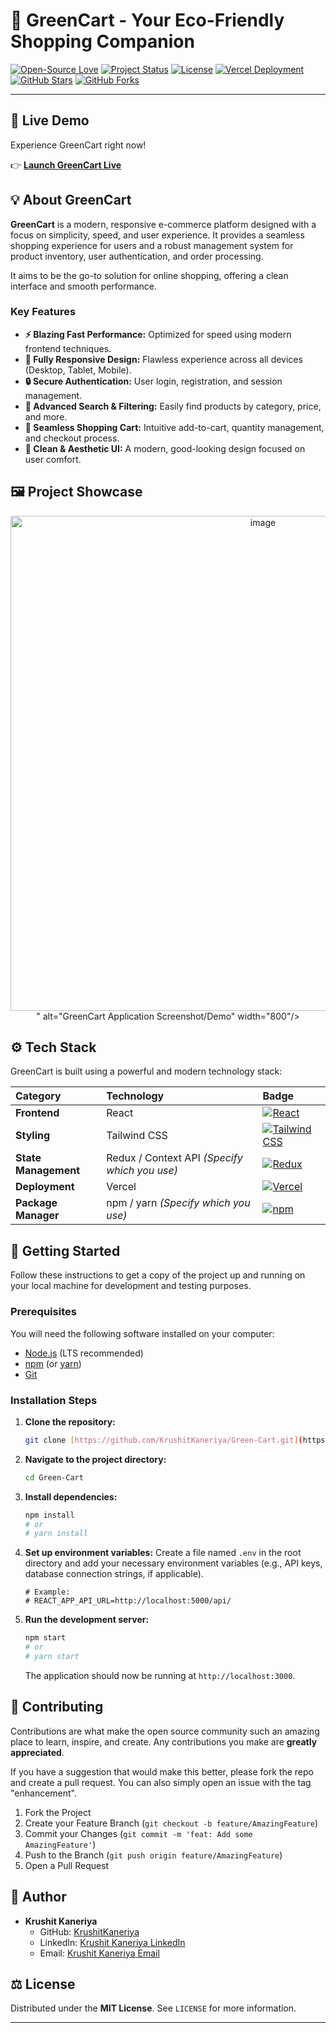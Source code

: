 # 🛒 GreenCart - Your Eco-Friendly Shopping Companion

[![Open-Source Love](https://img.shields.io/badge/Open%20Source-%E2%9D%A4-brightgreen.svg)](https://github.com/KrushitKaneriya/Green-Cart)
[![Project Status](https://img.shields.io/badge/Status-Active-blue.svg)](https://github.com/KrushitKaneriya/Green-Cart/commits/main)
[![License](https://img.shields.io/badge/License-MIT-blue.svg)](https://github.com/KrushitKaneriya/Green-Cart/blob/main/LICENSE)
[![Vercel Deployment](https://img.shields.io/badge/Deployment-Vercel-black?logo=vercel)](https://greencart-krushit.vercel.app)
[![GitHub Stars](https://img.shields.io/github/stars/KrushitKaneriya/Green-Cart?style=flat&color=yellow&label=Stars&logo=github)](https://github.com/KrushitKaneriya/Green-Cart/stargazers)
[![GitHub Forks](https://img.shields.io/github/forks/KrushitKaneriya/Green-Cart?style=flat&color=cyan&label=Forks&logo=github)](https://github.com/KrushitKaneriya/Green-Cart/network/members)

***

## 🌟 Live Demo

Experience GreenCart right now!

👉 **[Launch GreenCart Live](https://greencart-krushit.vercel.app)**

## 💡 About GreenCart

**GreenCart** is a modern, responsive e-commerce platform designed with a focus on simplicity, speed, and user experience. It provides a seamless shopping experience for users and a robust management system for product inventory, user authentication, and order processing.

It aims to be the go-to solution for online shopping, offering a clean interface and smooth performance.

### Key Features

* **⚡ Blazing Fast Performance:** Optimized for speed using modern frontend techniques.
* **📱 Fully Responsive Design:** Flawless experience across all devices (Desktop, Tablet, Mobile).
* **🔒 Secure Authentication:** User login, registration, and session management.
* **🔎 Advanced Search & Filtering:** Easily find products by category, price, and more.
* **🛒 Seamless Shopping Cart:** Intuitive add-to-cart, quantity management, and checkout process.
* **🎨 Clean & Aesthetic UI:** A modern, good-looking design focused on user comfort.

## 🖼️ Project Showcase

<p align="center">
  <img src="<img width="1897" height="792" alt="image" src="https://github.com/user-attachments/assets/9b09d704-1a3d-4187-97b4-b9104380d50b" />
" alt="GreenCart Application Screenshot/Demo" width="800"/>
</p>

## ⚙️ Tech Stack

GreenCart is built using a powerful and modern technology stack:

| Category | Technology | Badge |
| :--- | :--- | :--- |
| **Frontend** | React | [![React](https://img.shields.io/badge/React-20232A?style=for-the-badge&logo=react&logoColor=61DAFB)](https://reactjs.org/) |
| **Styling** | Tailwind CSS | [![Tailwind CSS](https://img.shields.io/badge/Tailwind_CSS-38B2AC?style=for-the-badge&logo=tailwind-css&logoColor=white)](https://tailwindcss.com/) |
| **State Management** | Redux / Context API *(Specify which you use)* | [![Redux](https://img.shields.io/badge/Redux-593D88?style=for-the-badge&logo=redux&logoColor=white)](https://redux.js.org/) |
| **Deployment** | Vercel | [![Vercel](https://img.shields.io/badge/Vercel-000000?style=for-the-badge&logo=vercel&logoColor=white)](https://vercel.com/) |
| **Package Manager** | npm / yarn *(Specify which you use)* | [![npm](https://img.shields.io/badge/npm-CB3837?style=for-the-badge&logo=npm&logoColor=white)](https://www.npmjs.com/) |

## 🚀 Getting Started

Follow these instructions to get a copy of the project up and running on your local machine for development and testing purposes.

### Prerequisites

You will need the following software installed on your computer:

* [Node.js](https://nodejs.org/en/) (LTS recommended)
* [npm](https://www.npmjs.com/) (or [yarn](https://yarnpkg.com/))
* [Git](https://git-scm.com/)

### Installation Steps

1.  **Clone the repository:**
    ```bash
    git clone [https://github.com/KrushitKaneriya/Green-Cart.git](https://github.com/KrushitKaneriya/Green-Cart.git)
    ```
2.  **Navigate to the project directory:**
    ```bash
    cd Green-Cart
    ```
3.  **Install dependencies:**
    ```bash
    npm install
    # or
    # yarn install
    ```
4.  **Set up environment variables:**
    Create a file named `.env` in the root directory and add your necessary environment variables (e.g., API keys, database connection strings, if applicable).

    ```.env
    # Example:
    # REACT_APP_API_URL=http://localhost:5000/api/
    ```
5.  **Run the development server:**
    ```bash
    npm start
    # or
    # yarn start
    ```
    The application should now be running at `http://localhost:3000`.

## 🤝 Contributing

Contributions are what make the open source community such an amazing place to learn, inspire, and create. Any contributions you make are **greatly appreciated**.

If you have a suggestion that would make this better, please fork the repo and create a pull request. You can also simply open an issue with the tag "enhancement".

1.  Fork the Project
2.  Create your Feature Branch (`git checkout -b feature/AmazingFeature`)
3.  Commit your Changes (`git commit -m 'feat: Add some AmazingFeature'`)
4.  Push to the Branch (`git push origin feature/AmazingFeature`)
5.  Open a Pull Request

## 👤 Author

* **Krushit Kaneriya**
    * GitHub: [KrushitKaneriya](https://github.com/KrushitKaneriya)
    * LinkedIn: [Krushit Kaneriya LinkedIn](https://www.linkedin.com/in/krushit-kaneriya-161117388?lipi=urn%3Ali%3Apage%3Ad_flagship3_profile_view_base_contact_details%3B04snXQH0TBaf6%2Bj7Pihgww%3D%3D)
    * Email: [Krushit Kaneriya Email](mailto:krushitkaneriya@gmail.com)

## ⚖️ License

Distributed under the **MIT License**. See `LICENSE` for more information.

***



